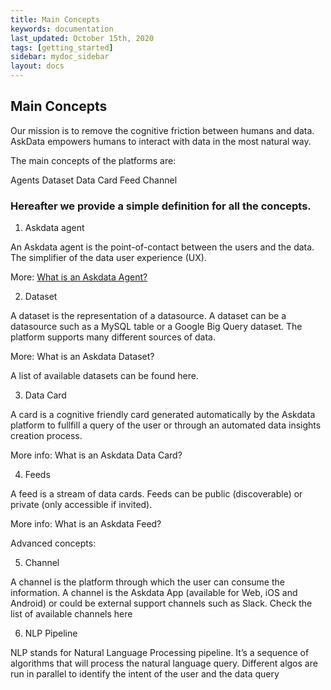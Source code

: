 ```yaml
---
title: Main Concepts
keywords: documentation
last_updated: October 15th, 2020
tags: [getting_started]
sidebar: mydoc_sidebar
layout: docs
---
```


## Main Concepts

Our mission is to remove the cognitive friction between humans and data. AskData empowers humans to interact with data in the most natural way.

The main concepts of the platforms are:

Agents
Dataset
Data Card
Feed
Channel
‍

### Hereafter we provide a simple definition for all the concepts.

1. Askdata agent

An Askdata agent is the point-of-contact between the users and the data. The simplifier of the data user experience (UX).

More: [What is an Askdata Agent?](docs/askdata.com)

2. Dataset

A dataset is the representation of a datasource. A dataset can be a datasource such as a MySQL table or a Google Big Query dataset. The platform supports many different sources of data.

More: What is an Askdata Dataset?

A list of available datasets can be found here.

3. Data Card

A card is a cognitive friendly card generated automatically by the Askdata platform to fullfill a query of the user or through an automated data insights creation process.

More info: What is an Askdata Data Card?

4. Feeds

A feed is a stream of data cards. Feeds can be public (discoverable) or private (only accessible if invited).

More info: What is an Askdata Feed?

Advanced concepts:

5. Channel

A channel is the platform through which the user can consume the information. A channel is the Askdata App (available for Web, iOS and Android) or could be external support channels such as Slack. Check the list of available channels here

6. NLP Pipeline

NLP stands for Natural Language Processing pipeline. It’s a sequence of algorithms that will process the natural language query. Different algos are run in parallel to identify the intent of the user and the data query

